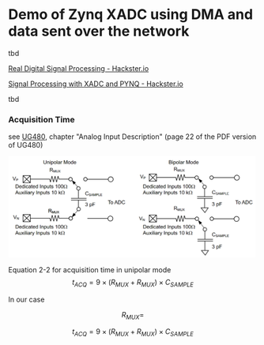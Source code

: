 # Demo of Zynq XADC using DMA and data sent over the network
tbd

[Real Digital Signal Processing - Hackster.io](https://www.hackster.io/adam-taylor/real-digital-signal-processing-0bea44)

[Signal Processing with XADC and PYNQ - Hackster.io](https://www.hackster.io/adam-taylor/signal-processing-with-xadc-and-pynq-3c716c)

tbd

### Acquisition Time

see [UG480](https://docs.amd.com/r/en-US/ug480_7Series_XADC), chapter "Analog Input Description" (page 22 of the PDF version of UG480)

<img src="pictures\UG480_fig_2-5.png" title=""  width="500">

Equation 2-2 for acquisition time in unipolar mode
$$t_{ACQ} = 9 \times ( R_{MUX} + R_{MUX} ) \times C_{SAMPLE}$$

In our case

$$
R_{MUX} = 
$$

$$
t_{ACQ} = 9 \times ( R_{MUX} + R_{MUX} ) \times C_{SAMPLE}
$$